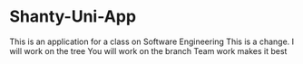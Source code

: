 # Shanty-Uni-App
This is an application for a class on Software Engineering
This is a change.
I will work on the tree
You will work on the branch
Team work makes it best